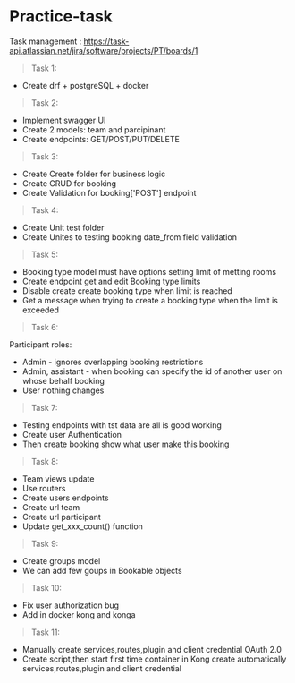 # Practice-task

Task management : https://task-api.atlassian.net/jira/software/projects/PT/boards/1

> Task 1:

- Create drf + postgreSQL + docker

> Task 2:

- Implement swagger UI
- Create 2 models: team and parcipinant
- Create endpoints: GET/POST/PUT/DELETE

> Task 3:

- Create Create folder for business logic
- Create CRUD for booking
- Create Validation for booking['POST'] endpoint

> Task 4:

- Create Unit test folder
- Create Unites to testing booking date_from field validation

> Task 5:

- Booking type model must have options setting limit of metting rooms
- Create endpoint get and edit Booking type limits
- Disable create create booking type when limit is reached
- Get a message when trying to create a booking type when the limit is exceeded

> Task 6:

Participant roles:
- Admin - ignores overlapping booking restrictions
- Admin, assistant - when booking can specify the id of another user on whose behalf booking
- User nothing changes

> Task 7:

- Testing endpoints with tst data are all is good working
- Create user Authentication
- Then create booking show what user make this booking

> Task 8:

- Team views update
- Use routers
- Create users endpoints
- Create url team
- Create url participant 
- Update get_xxx_count() function

> Task 9:

- Create groups model
- We can add few goups in Bookable objects

> Task 10:

- Fix user authorization bug
- Add in docker kong and konga

> Task 11:

- Manually create services,routes,plugin and client credential OAuth 2.0
- Create script,then start first time container in Kong create automatically services,routes,plugin and client credential
